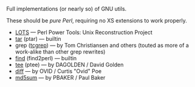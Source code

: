 Full implementations (or nearly so) of GNU utils.

These should be *pure Perl*, requiring no XS extensions to work properly.

* [LOTS](https://github.com/briandfoy/PerlPowerTools) — Perl Power Tools: Unix Reconstruction Project
* [tar](http://perldoc.perl.org/ptar.html) (ptar) — builtin
* grep  ([tcgrep](https://metacpan.org/pod/release/CWEST/ppt-0.14/html/commands/grep/tcgrep)) — by Tom Christiansen and others (touted as more of a work-alike than other grep rewrites)
* [find](http://perldoc.perl.org/find2perl.html) (find2perl) — builtin
* [tee](https://metacpan.org/pod/Tee) (ptee) — by DAGOLDEN / David Golden
* [diff](https://metacpan.org/release/Text-Diff) — by OVID / Curtis "Ovid" Poe
* [md5sum](https://metacpan.org/pod/release/PBAKER/md5sum-perl-0.1/md5sum-perl) — by PBAKER / Paul Baker
